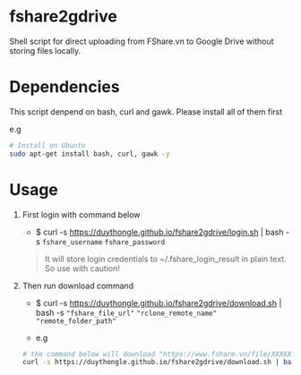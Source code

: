 # fshare2gdrive
Shell script for direct uploading from FShare.vn to Google Drive without storing files locally.

# Dependencies
This script denpend on bash, curl and gawk. Please install all of them first

e.g
``` bash
# Install on Ubuntu
sudo apt-get install bash, curl, gawk -y
```

# Usage
1. First login with command below

   - $ curl -s https://duythongle.github.io/fshare2gdrive/login.sh | bash -s `fshare_username` `fshare_password`
   > It will store login credentials to ~/.fshare_login_result in plain text. So use with caution!

2. Then run download command

   - $ curl -s https://duythongle.github.io/fshare2gdrive/download.sh | bash -s `"fshare_file_url"` `"rclone_remote_name"` `"remote_folder_path"`

   - e.g
   ``` bash
   # the command below will download "https://www.fshare.vn/file/XXXXXXXXXXX" and pipe upload to "rclone rcat gdrive-remote:/RClone Upload/"
   curl -s https://duythongle.github.io/fshare2gdrive/download.sh | bash -s "https://www.fshare.vn/file/XXXXXXXXXXX" "gdrive-remote" "/RClone Upload/"
   ```

